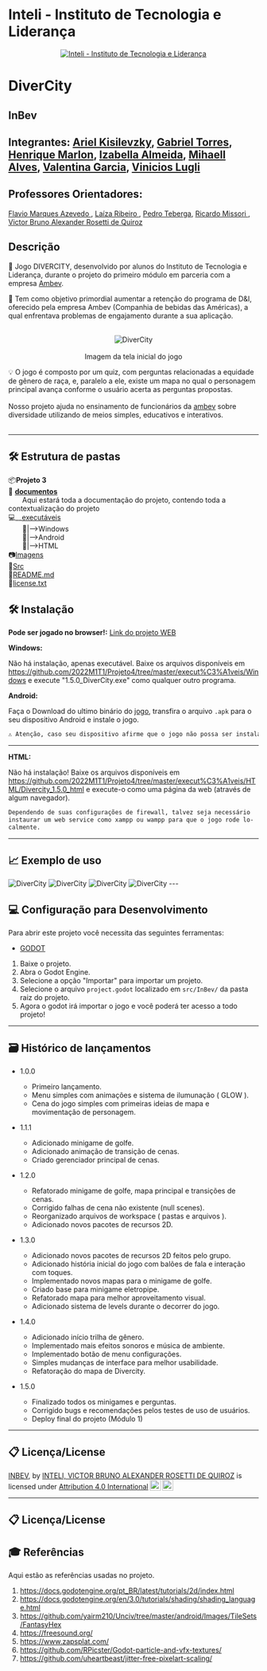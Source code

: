 # Inteli - Instituto de Tecnologia e Liderança

<p align="center">
<a href= "https://www.inteli.edu.br/"><img src="https://www.inteli.edu.br/wp-content/uploads/2021/08/20172028/marca_1-2.png" alt="Inteli - Instituto de Tecnologia e Liderança" border="0"></a>
</p>

# DiverCity

## InBev

## Integrantes: <a href="https://www.linkedin.com/in/ariel-kisilevzky-7b1770ba/">Ariel Kisilevzky</a>, <a href="https://www.linkedin.com/in/gabriel-torres-233851231/">Gabriel Torres</a>, <a href="https://www.linkedin.com/in/henrique-marlon-6771331ba/">Henrique Marlon</a>, <a href="https://www.linkedin.com/in/izabella-almeida-10">Izabella Almeida</a>, <a href="https://www.linkedin.com/in/mihaell-alves-4ab12720b/">Mihaell Alves</a>, <a href="https://www.linkedin.com/in/valentina-garcia-a015981b8">Valentina Garcia</a>, <a href="https://www.linkedin.com/in/vinicioslugli/">Vinicios Lugli</a>

## Professores Orientadores: 
<a href="http://lattes.cnpq.br/2716416791407528" target="_blank" rel="noopener noreferrer"> Flavio Marques Azevedo </a>, 
<a href="http://lattes.cnpq.br/9324969584977927" target="_blank" rel="noopener noreferrer"> Laíza Ribeiro </a>, 
<a href="http://lattes.cnpq.br/2951162577564329" target="_blank" rel="noopener noreferrer"> Pedro Teberga</a>, 
<a href="http://lattes.cnpq.br/2327073767433655" target="_blank" rel="noopener noreferrer"> Ricardo Missori </a>,
<a href="http://lattes.cnpq.br/3254174044411983" target="_blank" rel="noopener noreferrer"> Victor Bruno Alexander Rosetti de Quiroz </a>

## Descrição

📜 Jogo DIVERCITY, desenvolvido por alunos do Instituto de Tecnologia e Liderança, durante o projeto do primeiro módulo em parceria com a empresa <a href="https://www.ambev.com.br/">Ambev</a>.

📜 Tem como objetivo primordial aumentar a retenção do programa de D&I, oferecido pela empresa Ambev (Companhia de bebidas das Américas), a qual enfrentava problemas de engajamento durante a sua aplicação.<br><br>
<p align="center">
<img src="imagens/game.png" alt="DiverCity" border="0">
  <br><br>
  Imagem da tela inicial do jogo
</p>


💡 O jogo é composto por um quiz, com perguntas relacionadas a equidade de gênero de raça, e, paralelo a ele, existe um mapa no qual o personagem principal avança conforme o usuário acerta as perguntas propostas.
<br><br>
Nosso projeto ajuda no ensinamento de funcionários da <a href="https://www.ambev.com.br/">ambev</a> sobre diversidade utilizando de meios simples, educativos e interativos.
<br><br>

---

## 🛠 Estrutura de pastas


📦<b>Projeto 3</b><br>
📎 __[documentos](documentos/)__<br>
&emsp;&emsp;Aqui estará toda a documentação do projeto, contendo toda a contextualização do projeto<br>
💻__[executáveis](executáveis/)<br>
&emsp;&emsp;📁|-->Windows<br>
&emsp;&emsp;📁|-->Android<br>
&emsp;&emsp;📁|-->HTML<br>
📷[Imagens](Imagens/)<br>
💾[Src](src)<br>
📄[README.md](README.md)<br>
📜[license.txt](license.txt)



## 🛠 Instalação
<b>Pode ser jogado no browser!:</b>
[Link do projeto WEB](https://vinicioslugli.itch.io/divercity)

<b>Windows:</b>

Não há instalação, apenas executável. Baixe os arquivos disponíveis em https://github.com/2022M1T1/Projeto4/tree/master/execut%C3%A1veis/Windows e execute "1.5.0_DiverCity.exe" como qualquer outro programa.


<b>Android:</b>

Faça o Download do ultimo binário do [jogo](/executáveis/Android), transfira o arquivo `.apk` para o seu dispositivo Android e instale o jogo.
```sh
⚠️ Atenção, caso seu dispositivo afirme que o jogo não possa ser instalado por conta de permissões de fontes externas desconhecidas, aceite as permissões, habilite a autorização de instação de aplicativos de fontes desconhecidas e instale novamente!
```
---

<b>HTML:</b>

Não há instalação! Baixe os arquivos disponíveis em https://github.com/2022M1T1/Projeto4/tree/master/execut%C3%A1veis/HTML/Divercity_1.5.0_html e execute-o como uma página da web (através de algum navegador).

```sh
Dependendo de suas configurações de firewall, talvez seja necessário
instaurar um web service como xampp ou wampp para que o jogo rode lo-
calmente.
```
---
## 📈 Exemplo de uso
<img src="imagens/mapa.png" alt="DiverCity" border="0">
<img src="imagens/conversa.png" alt="DiverCity" border="0">
<img src="imagens/golf.png" alt="DiverCity" border="0">
<img src="imagens/canos.png" alt="DiverCity" border="0">
---

## 💻 Configuração para Desenvolvimento
Para abrir este projeto você necessita das seguintes ferramentas:

- <a href="https://godotengine.org/download">GODOT</a>

1. Baixe o projeto.
2. Abra o Godot Engine.
3. Selecione a opção "Importar" para importar um projeto.
4. Selecione o arquivo `project.godot` localizado em `src/InBev/` da pasta raiz do projeto.
5. Agora o godot irá importar o jogo e você poderá ter acesso a todo projeto!

---

## 🗃 Histórico de lançamentos
* 1.0.0
  * Primeiro lançamento.
  * Menu simples com animações e sistema de ilumunação ( GLOW ).
  * Cena do jogo simples com primeiras ideias de mapa e movimentação de personagem.

* 1.1.1
  * Adicionado minigame de golfe.
  * Adicionado animação de transição de cenas.
  * Criado gerenciador principal de cenas.

* 1.2.0
  * Refatorado minigame de golfe, mapa principal e transições de cenas.
  * Corrigido falhas de cena não existente (null scenes).
  * Reorganizado arquivos de workspace ( pastas e arquivos ).
  * Adicionado novos pacotes de recursos 2D.

* 1.3.0
  * Adicionado novos pacotes de recursos 2D feitos pelo grupo.
  * Adicionado história inicial do jogo com balões de fala e interação com toques.
  * Implementado novos mapas para o minigame de golfe.
  * Criado base para minigame eletropipe.
  * Refatorado mapa para melhor aproveitamento visual.
  * Adicionado sistema de levels durante o decorrer do jogo.

* 1.4.0
  * Adicionado início trilha de gênero.
  * Implementado mais efeitos sonoros e música de ambiente.
  * Implementado botão de menu configurações.
  * Simples mudanças de interface para melhor usabilidade.
  * Refatoração do mapa de Divercity.

* 1.5.0
  * Finalizado todos os minigames e perguntas.
  * Corrigido bugs e recomendações pelos testes de uso de usuários.
  * Deploy final do projeto (Módulo 1)
---

## 📋 Licença/License

<a rel="cc:attributionURL dct:creator" property="cc:attributionName" href="https://github.com/2022M1T1/Projeto4/blob/master/README.md#InBev">INBEV</a>, by <a rel="cc:attributionURL dct:creator" property="cc:attributionName" href="https://www.yggbrasil.com.br/vr">INTELI, VICTOR BRUNO ALEXANDER ROSETTI DE QUIROZ</a> is licensed under <a href="http://creativecommons.org/licenses/by/4.0/?ref=chooser-v1" target="_blank" rel="license noopener noreferrer" style="display:inline-block;">Attribution 4.0 International<img style="height:22px!important;margin-left:3px;vertical-align:text-bottom;" src="https://mirrors.creativecommons.org/presskit/icons/cc.svg?ref=chooser-v1"><img style="height:22px!important;margin-left:3px;vertical-align:text-bottom;" src="https://mirrors.creativecommons.org/presskit/icons/by.svg?ref=chooser-v1"></a></p>

---



## 📋 Licença/License


## 🎓 Referências

Aqui estão as referências usadas no projeto.
1. <https://docs.godotengine.org/pt_BR/latest/tutorials/2d/index.html>
2. <https://docs.godotengine.org/en/3.0/tutorials/shading/shading_language.html>
3. <https://github.com/yairm210/Unciv/tree/master/android/Images/TileSets/FantasyHex>
4. <https://freesound.org/>
5. <https://www.zapsplat.com/>
6. <https://github.com/RPicster/Godot-particle-and-vfx-textures/>
7. <https://github.com/uheartbeast/jitter-free-pixelart-scaling/>

